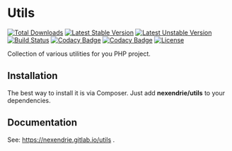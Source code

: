 Utils
=======

[![Total Downloads](https://poser.pugx.org/nexendrie/utils/downloads)](https://packagist.org/packages/nexendrie/utils) [![Latest Stable Version](https://poser.pugx.org/nexendrie/utils/v/stable)](https://packagist.org/packages/nexendrie/utils) [![Latest Unstable Version](https://poser.pugx.org/nexendrie/utils/v/unstable)](https://packagist.org/packages/nexendrie/utils) [![Build Status](https://travis-ci.org/nexendrie/utils.svg?branch=master)](https://travis-ci.org/nexendrie/utils) [![Codacy Badge](https://api.codacy.com/project/badge/Grade/f73f977eaeab47d8818e9910c51d596f)](https://www.codacy.com/app/Nexendrie/utils) [![Codacy Badge](https://api.codacy.com/project/badge/Coverage/f73f977eaeab47d8818e9910c51d596f)](https://www.codacy.com/app/Nexendrie/utils) [![License](https://poser.pugx.org/nexendrie/utils/license)](https://gitlab.com/nexendrie/utils/blob/master/LICENSE)

Collection of various utilities for you PHP project.

Installation
------------

The best way to install it is via Composer. Just add **nexendrie/utils** to your dependencies.

Documentation
-------------
See: https://nexendrie.gitlab.io/utils .
